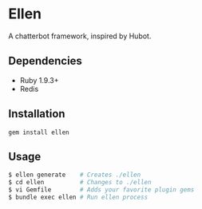 # Ellen
A chatterbot framework, inspired by Hubot.

## Dependencies
* Ruby 1.9.3+
* Redis

## Installation
```
gem install ellen
```

## Usage
```sh
$ ellen generate    # Creates ./ellen
$ cd ellen          # Changes to ./ellen
$ vi Gemfile        # Adds your favorite plugin gems
$ bundle exec ellen # Run ellen process
```
